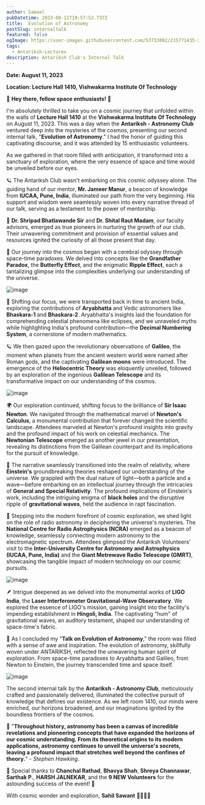 ```yaml
---
author: Samael
pubDatetime: 2023-08-11T19:57:52.737Z
title:  Evolution of Astronomy
postSlug: internaltalk
featured: false
ogImage: https://user-images.githubusercontent.com/53733092/215771435-25408246-2309-4f8b-a781-1f3d93bdf0ec.png
tags:
  - Antariksh-Lectures
description: Antariksh Club's Internal Talk
---
```


**Date: August 11, 2023**

**Location: Lecture Hall 1410, Vishwakarma Institute Of Technology**

🚀 **Hey there, fellow space enthusiasts!** 🌌

I'm absolutely thrilled to take you on a cosmic journey that unfolded within the walls of **Lecture Hall 1410** at the **Vishwakarma Institute Of Technology** on August 11, 2023. This was a day when the **Antariksh - Astronomy Club** ventured deep into the mysteries of the cosmos, presenting our second internal talk, "**Evolution of Astronomy**." I had the honor of guiding this captivating discourse, and it was attended by 15 enthusiastic volunteers.

As we gathered in that room filled with anticipation, it transformed into a sanctuary of exploration, where the very essence of space and time would be unveiled before our eyes.

🪐 The Antariksh Club wasn't embarking on this cosmic odyssey alone. The guiding hand of our mentor, **Mr. Jameer Manur**, a beacon of knowledge from **IUCAA, Pune, India**, illuminated our path from the very beginning. His support and wisdom were seamlessly woven into every narrative thread of our talk, serving as a testament to the power of mentorship.

🌟 **Dr. Shripad Bhatlawande Sir** and **Dr. Shital Raut Madam**, our faculty advisors, emerged as true pioneers in nurturing the growth of our club. Their unwavering commitment and provision of essential values and resources ignited the curiosity of all those present that day.

🌌 Our journey into the cosmos began with a cerebral odyssey through space-time paradoxes. We delved into concepts like the **Grandfather Paradox**, the **Butterfly Effect**, and the enigmatic **Ripple Effect**, each a tantalizing glimpse into the complexities underlying our understanding of the universe.

![image](https://github.com/Auriel3003/samael/assets/103866475/b5a456be-09a1-442c-b1a5-bd5136075158)


🌠 Shifting our focus, we were transported back in time to ancient India, exploring the contributions of **Aryabhatta** and Vedic astronomers like **Bhaskara-1** and **Bhaskara-2**. Aryabhatta's insights laid the foundation for comprehending celestial phenomena like eclipses, and we unraveled myths while highlighting India's profound contribution—the **Decimal Numbering System**, a cornerstone of modern mathematics.

🪐 We then gazed upon the revolutionary observations of **Galileo**, the moment when planets from the ancient western world were named after Roman gods, and the captivating **Galilean moons** were introduced. The emergence of the **Heliocentric Theory** was eloquently unveiled, followed by an exploration of the ingenious **Galilean Telescope** and its transformative impact on our understanding of the cosmos.

![image](https://github.com/Auriel3003/samael/assets/103866475/50e41c09-dfad-4546-8759-26f3b11ced6e)


🌍 Our exploration continued, shifting focus to the brilliance of **Sir Isaac Newton**. We navigated through the mathematical marvel of **Newton's Calculus**, a monumental contribution that forever changed the scientific landscape. Attendees marveled at Newton's profound insights into gravity and the profound impact of his work on celestial mechanics. The **Newtonian Telescope** emerged as another jewel in our presentation, revealing its distinctions from the Galilean counterpart and its implications for the pursuit of knowledge.

🌠 The narrative seamlessly transitioned into the realm of relativity, where **Einstein's** groundbreaking theories reshaped our understanding of the universe. We grappled with the dual nature of light—both a particle and a wave—before embarking on an intellectual journey through the intricacies of **General and Special Relativity**. The profound implications of Einstein's work, including the intriguing enigma of **black holes** and the disruptive ripple of **gravitational waves**, held the audience in rapt fascination.

📡 Stepping into the modern forefront of cosmic exploration, we shed light on the role of radio astronomy in deciphering the universe's mysteries. The **National Centre for Radio Astrophysics (NCRA)** emerged as a beacon of knowledge, seamlessly connecting modern astronomy to the electromagnetic spectrum. Attendees glimpsed the Antariksh Volunteers' visit to the **Inter-University Centre for Astronomy and Astrophysics (IUCAA, Pune, India)** and the **Giant Metrewave Radio Telescope (GMRT)**, showcasing the tangible impact of modern technology on our cosmic pursuits.

![image](https://github.com/Auriel3003/samael/assets/103866475/59884fec-015c-46f6-8cd3-aaf66ae1570a)


🪶 Intrigue deepened as we delved into the monumental works of **LIGO India**, the **Laser Interferometer Gravitational-Wave Observatory**. We explored the essence of LIGO's mission, gaining insight into the facility's impending establishment in **Hingoli, India**. The captivating "hum" of gravitational waves, an auditory testament, shaped our understanding of space-time's fabric.

🌌 As I concluded my "**Talk on Evolution of Astronomy**," the room was filled with a sense of awe and inspiration. The evolution of astronomy, skillfully woven under ANTARIKSH, reflected the unwavering human spirit of exploration. From space-time paradoxes to Aryabhatta and Galileo, from Newton to Einstein, the journey transcended time and space itself.

![image](https://github.com/Auriel3003/samael/assets/103866475/3a6f568e-89d2-4bbe-b5ca-1f53defb8645)


The second internal talk by the **Antariksh - Astronomy Club**, meticulously crafted and passionately delivered, illuminated the collective pursuit of knowledge that defines our existence. As we left room 1410, our minds were enriched, our horizons broadened, and our imaginations ignited by the boundless frontiers of the cosmos.

🌌 "**Throughout history, astronomy has been a canvas of incredible revelations and pioneering concepts that have expanded the horizons of our cosmic understanding. From its theoretical origins to its modern applications, astronomy continues to unveil the universe's secrets, leaving a profound impact that stretches well beyond the confines of theory.**" - *Stephen Hawking*.

🙏 Special thanks to **Chanchal Rathad**, **Bhavya Shah**, **Shreya Channawar**, **Sarthak P.**, **HARSH JALNEKAR**, and the **9 NEW Volunteers** for the astounding success of the event! 🌟

With cosmic wonder and exploration,
**Sahil Sawant** 🌌🚀🌠🔭
